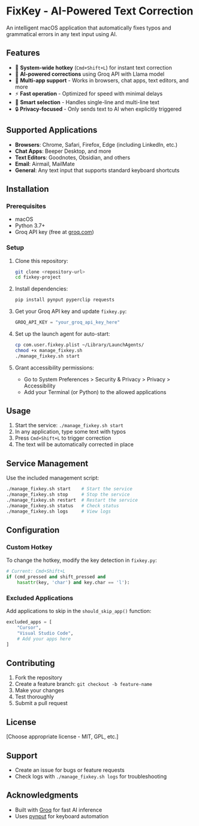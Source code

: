 # FixKey - AI-Powered Text Correction

An intelligent macOS application that automatically fixes typos and grammatical errors in any text input using AI.

## Features

- 🚀 **System-wide hotkey** (`Cmd+Shift+L`) for instant text correction
- 🤖 **AI-powered corrections** using Groq API with Llama model
- 📱 **Multi-app support** - Works in browsers, chat apps, text editors, and more
- ⚡ **Fast operation** - Optimized for speed with minimal delays
- 🎯 **Smart selection** - Handles single-line and multi-line text
- 🔒 **Privacy-focused** - Only sends text to AI when explicitly triggered

## Supported Applications

- **Browsers**: Chrome, Safari, Firefox, Edge (including LinkedIn, etc.)
- **Chat Apps**: Beeper Desktop, and more
- **Text Editors**: Goodnotes, Obsidian, and others
- **Email**: Airmail, MailMate
- **General**: Any text input that supports standard keyboard shortcuts

## Installation

### Prerequisites

- macOS
- Python 3.7+
- Groq API key (free at [groq.com](https://groq.com))

### Setup

1. Clone this repository:
   ```bash
   git clone <repository-url>
   cd fixkey-project
   ```

2. Install dependencies:
   ```bash
   pip install pynput pyperclip requests
   ```

3. Get your Groq API key and update `fixkey.py`:
   ```python
   GROQ_API_KEY = "your_groq_api_key_here"
   ```

4. Set up the launch agent for auto-start:
   ```bash
   cp com.user.fixkey.plist ~/Library/LaunchAgents/
   chmod +x manage_fixkey.sh
   ./manage_fixkey.sh start
   ```

5. Grant accessibility permissions:
   - Go to System Preferences > Security & Privacy > Privacy > Accessibility
   - Add your Terminal (or Python) to the allowed applications

## Usage

1. Start the service: `./manage_fixkey.sh start`
2. In any application, type some text with typos
3. Press `Cmd+Shift+L` to trigger correction
4. The text will be automatically corrected in place

## Service Management

Use the included management script:

```bash
./manage_fixkey.sh start    # Start the service
./manage_fixkey.sh stop     # Stop the service
./manage_fixkey.sh restart  # Restart the service
./manage_fixkey.sh status   # Check status
./manage_fixkey.sh logs     # View logs
```

## Configuration

### Custom Hotkey

To change the hotkey, modify the key detection in `fixkey.py`:

```python
# Current: Cmd+Shift+L
if (cmd_pressed and shift_pressed and 
    hasattr(key, 'char') and key.char == 'l'):
```

### Excluded Applications

Add applications to skip in the `should_skip_app()` function:

```python
excluded_apps = [
    "Cursor",
    "Visual Studio Code",
    # Add your apps here
]
```

## Contributing

1. Fork the repository
2. Create a feature branch: `git checkout -b feature-name`
3. Make your changes
4. Test thoroughly
5. Submit a pull request

## License

[Choose appropriate license - MIT, GPL, etc.]

## Support

- Create an issue for bugs or feature requests
- Check logs with `./manage_fixkey.sh logs` for troubleshooting

## Acknowledgments

- Built with [Groq](https://groq.com) for fast AI inference
- Uses [pynput](https://github.com/moses-palmer/pynput) for keyboard automation
